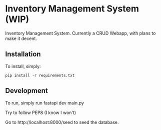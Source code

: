 # Inventory Management System (WIP)

Inventory Management System. Currently a CRUD Webapp, with plans to make it decent.

## Installation

To install, simply:

`pip install -r requirements.txt`

## Development

To run, simply run fastapi dev main.py


Try to follow PEP8 (I know I won't)

Go to http://localhost:8000/seed to seed the database. 



